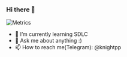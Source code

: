 ### Hi there 👋
![Metrics](https://metrics.lecoq.io/knightpp)

- 🌱 I’m currently learning SDLC
- 💬 Ask me about anything :)
- 📫 How to reach me(Telegram): @knightpp 
